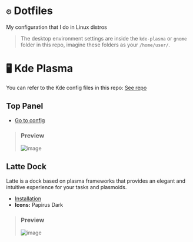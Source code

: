 # `⚙️` Dotfiles

My configuration that I do in Linux distros
> The desktop environment settings are inside the `kde-plasma` or `gnome` folder in this repo, imagine these folders as your `/home/user/`.

# `🖥️` Kde Plasma

You can refer to the Kde config files in this repo: [See repo](https://github.com/shalva97/kde-configuration-files)
## Top Panel
* [Go to config](https://github.com/astindev/dotfiles/blob/main/kde-plasma/.config/plasma-org.kde.plasma.desktop-appletsrc)

> ### Preview
> ![image](https://user-images.githubusercontent.com/52360869/174035781-71766679-b27b-45df-9b96-e154f8767849.png)


## Latte Dock
Latte is a dock based on plasma frameworks that provides an elegant and intuitive experience for your tasks and plasmoids.
* [Installation](https://github.com/KDE/latte-dock#installation)
* **Icons:** Papirus Dark

> ### Preview
> ![image](https://user-images.githubusercontent.com/52360869/176720663-bd715c24-3789-4492-bd4a-d69191e309df.png)
